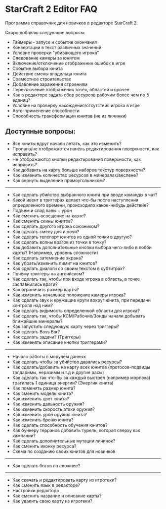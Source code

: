 # StarCraft 2 Editor FAQ  
Программа справочник для новичков в редакторе StarCraft 2.  

Скоро добавлю следующие вопросы:  
- Таймеры - запуск и событие окончания 
- Конвертации в текст различных значений
- Условие проверки "убивающего игрока"
- Следование камеры за юнитом
- Включение/отключение отображение ошибок в игре
- Событие выбора юнита
- Действие смены владельца юнита
- Совместное строительство
- Добавление заражения строениям
- Переключение отображения точек, областей и прочее
- Как в редакторе задать сбор ресурсов рабочим более чем по 5 едениц?
- Условие на проверку нахождения/отсутствия игрока в игре
- Авто-применение способности
- Способность трансформации юнитов (не из личинки)

## Доступные вопросы:
- Все юниты вдруг начали летать, как это изменить?  
- Пропала/не отображается панель редактирования поверхности, как исправить?  
- Не отображаются кнопки редактирования поверхности, как исправить?  
- Как добавить на карту больше наборов текстур поверхности?  
- Как изменить количество ресурсов в минералах/веспене?  
- Как вернуть выделение прямоугольником?  
------------------------------------------------------------------  
- Как сделать убийство выбранного юнита при вводе команды в чат?  
- Какой ивент в триггерах делает что-бы после наступления определенного времени, происходило какое-нибудь действие?  
- Подъем и спад лавы + урон  
- Как сменить освещение на карте?  
- Как сменить скины юнитов?  
- Как сделать другого игрока союзником?  
- Как сделать смену дня и ночи?  
- Как сделать телепорт юнитов из одной точки в другую?  
- Как сделать волны врагов из точки в точку?  
- Как добавить дополнительные кнопки выбора чего-либо в лобби карты? (Например, уровень сложности)  
- Как сделать затемнение экрана?  
- Как убрать/изменить лимит на юнитов?  
- Как сделать диалоги со своим текстом в субтитрах?  
- Почему триггеры на английском?  
- Как сделать так, чтобы при входе игрока в область, в точке заспавнились враги?  
- Как ограничить размер карты?  
- Как изменить начальное положение камеры игрока?  
- Как сделать звук и кружащие круги вокруг юнита, при передачи контроля над ним?  
- Как сделать видимость определенной области для игрока?  
- Как сделать так, чтобы КСМ/Рабочие/Зонды начали добывать ближайшие минералы?  
- Как запустить следующую карту через триггеры?  
- Как сделать Boss Bar?  
- Как сделать задачи? (Триггеры)  
- Как изменять описание кнопки триггерами?  
------------------------------------------------------------------  
- Начало работы с модулем данных
- Как сделать чтобы за убийство давались ресурсы?  
- Как сделать/добавить на карту всех юнитов (протосов-подвиды талдаримы, неразимы и т.д и другие расы)  
- Как сделать так что-бы за каждый выстрел (например морпеха) тратилась 1 единица энергии? (Энергия юнита)  
- Как поменять размер юнита?  
- Как сменить модель юнита?  
- Как изменить цвет юнита?  
- Как изменить дальность оружия?  
- Как изменить скорость атаки оружия?  
- Как изменить урон оружия юнита?  
- Как изменить броню юнита?  
- Как сделать способность обучения юнитов?  
- Как бункеру терранов добавить турель, которая сверху как кампании?  
- Как сделать дополнительные мутации личинок?  
- Как сменить иконку ресурса?  
- Схема по созданию своих юнитов для новичков  
------------------------------------------------------------------  
- Как сделать ботов по сложнее?  
------------------------------------------------------------------  
- Как скачать и редактировать карту из игротеки?  
- Как сменить язык в редакторе?  
- Настройки редактора  
- Как сменить название и описание карты?  
- Как удалить свою карту из игротеки?  
